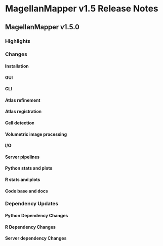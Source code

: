 # MagellanMapper v1.5 Release Notes

## MagellanMapper v1.5.0

### Highlights

### Changes

#### Installation

#### GUI

#### CLI

#### Atlas refinement

#### Atlas registration

#### Cell detection

#### Volumetric image processing

#### I/O

#### Server pipelines

#### Python stats and plots

#### R stats and plots

#### Code base and docs

### Dependency Updates

#### Python Dependency Changes

#### R Dependency Changes

#### Server dependency Changes

